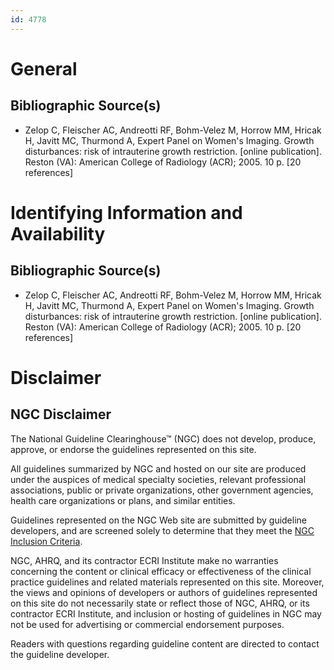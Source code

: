 ```yaml
---
id: 4778
---
```


# General

## Bibliographic Source(s)

- Zelop C, Fleischer AC, Andreotti RF, Bohm-Velez M, Horrow MM, Hricak H, Javitt MC, Thurmond A, Expert Panel on Women's Imaging. Growth disturbances: risk of intrauterine growth restriction. [online publication]. Reston (VA): American College of Radiology (ACR); 2005. 10 p. [20 references]

# Identifying Information and Availability

## Bibliographic Source(s)

- Zelop C, Fleischer AC, Andreotti RF, Bohm-Velez M, Horrow MM, Hricak H, Javitt MC, Thurmond A, Expert Panel on Women's Imaging. Growth disturbances: risk of intrauterine growth restriction. [online publication]. Reston (VA): American College of Radiology (ACR); 2005. 10 p. [20 references]

# Disclaimer

## NGC Disclaimer

The National Guideline Clearinghouse™ (NGC) does not develop, produce, approve, or endorse the guidelines represented on this site.

All guidelines summarized by NGC and hosted on our site are produced under the auspices of medical specialty societies, relevant professional associations, public or private organizations, other government agencies, health care organizations or plans, and similar entities.

Guidelines represented on the NGC Web site are submitted by guideline developers, and are screened solely to determine that they meet the [NGC Inclusion Criteria](/help-and-about/summaries/inclusion-criteria).

NGC, AHRQ, and its contractor ECRI Institute make no warranties concerning the content or clinical efficacy or effectiveness of the clinical practice guidelines and related materials represented on this site. Moreover, the views and opinions of developers or authors of guidelines represented on this site do not necessarily state or reflect those of NGC, AHRQ, or its contractor ECRI Institute, and inclusion or hosting of guidelines in NGC may not be used for advertising or commercial endorsement purposes.

Readers with questions regarding guideline content are directed to contact the guideline developer.

